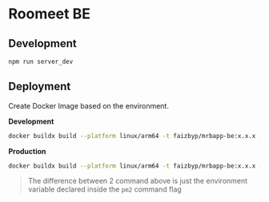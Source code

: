 # Roomeet BE

## Development

```bash
npm run server_dev
```

## Deployment

Create Docker Image based on the environment.

**Development**

```bash
docker buildx build --platform linux/arm64 -t faizbyp/mrbapp-be:x.x.x -f Dockerfile.dev --load .
```

**Production**

```bash
docker buildx build --platform linux/arm64 -t faizbyp/mrbapp-be:x.x.x -f Dockerfile.prod --load .
```

> The difference between 2 command above is just the environment variable declared inside the `pm2` command flag
